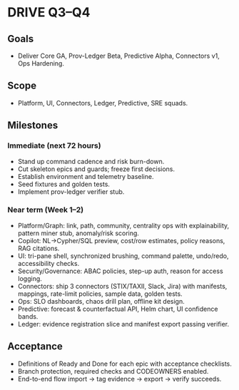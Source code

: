 # DRIVE Q3–Q4

## Goals
- Deliver Core GA, Prov-Ledger Beta, Predictive Alpha, Connectors v1, Ops Hardening.

## Scope
- Platform, UI, Connectors, Ledger, Predictive, SRE squads.

## Milestones
### Immediate (next 72 hours)
- Stand up command cadence and risk burn-down.
- Cut skeleton epics and guards; freeze first decisions.
- Establish environment and telemetry baseline.
- Seed fixtures and golden tests.
- Implement prov-ledger verifier stub.

### Near term (Week 1–2)
- Platform/Graph: link, path, community, centrality ops with explainability, pattern miner stub, anomaly/risk scoring.
- Copilot: NL→Cypher/SQL preview, cost/row estimates, policy reasons, RAG citations.
- UI: tri-pane shell, synchronized brushing, command palette, undo/redo, accessibility checks.
- Security/Governance: ABAC policies, step-up auth, reason for access logging.
- Connectors: ship 3 connectors (STIX/TAXII, Slack, Jira) with manifests, mappings, rate-limit policies, sample data, golden tests.
- Ops: SLO dashboards, chaos drill plan, offline kit design.
- Predictive: forecast & counterfactual API, Helm chart, UI confidence bands.
- Ledger: evidence registration slice and manifest export passing verifier.

## Acceptance
- Definitions of Ready and Done for each epic with acceptance checklists.
- Branch protection, required checks and CODEOWNERS enabled.
- End-to-end flow import → tag evidence → export → verify succeeds.
